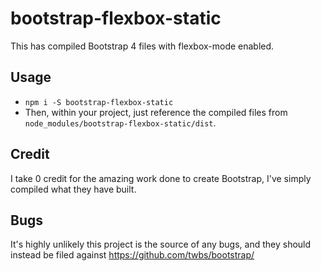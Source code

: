 # bootstrap-flexbox-static

This has compiled Bootstrap 4 files with flexbox-mode enabled.

## Usage

- `npm i -S bootstrap-flexbox-static`
- Then, within your project, just reference the compiled files from `node_modules/bootstrap-flexbox-static/dist`.

## Credit
I take 0 credit for the amazing work done to create Bootstrap, I've simply compiled what they have built.

## Bugs
It's highly unlikely this project is the source of any bugs, and they should instead be filed against https://github.com/twbs/bootstrap/
